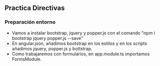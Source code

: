 ## Practica Directivas
### Preparación entorno
- Vamos a instalar bootstrap, jquery y popper.js con el comando "npm i bootstrap jquery popper.js --save"
- En angular.json, añadimos bootstrap en los estilos y en los scripts añadimos jquery, popper.js y bottstrap.
- Como trabajaremos con formularios, en app.module.ts importamos FormsModule.
